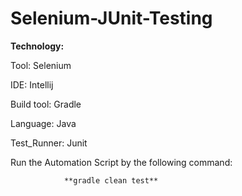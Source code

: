 # Selenium-JUnit-Testing

**Technology:**

Tool: Selenium

IDE: Intellij

Build tool: Gradle

Language: Java

Test_Runner: Junit


Run the Automation Script by the following command:

                **gradle clean test**
